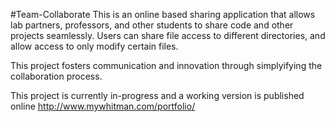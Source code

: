 #Team-Collaborate
This is an online based sharing application that allows lab partners, professors, and other students
to share code and other projects seamlessly. Users can share file access to different directories, and
allow access to only modify certain files. 

This project fosters communication and innovation through simplyifying the collaboration process.

This project is currently in-progress and a working version is published online
http://www.mywhitman.com/portfolio/


